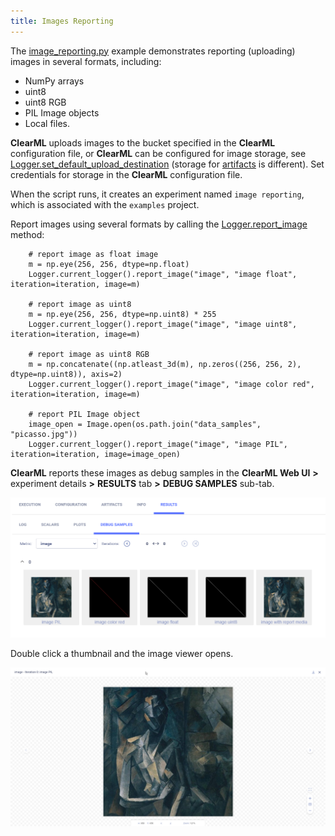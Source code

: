 ```yaml
---
title: Images Reporting
---
```


The [image_reporting.py](https://github.com/allegroai/clearml/blob/master/examples/reporting/image_reporting.py) example 
demonstrates reporting (uploading) images in several formats, including: 
* NumPy arrays
* uint8
* uint8 RGB
* PIL Image objects
* Local files. 

**ClearML** uploads images to the bucket specified in the **ClearML** configuration file, or **ClearML** can be configured 
for image storage, see [Logger.set_default_upload_destination](../../references/sdk/logger.md#set_default_upload_destination) 
(storage for [artifacts](../../fundamentals/artifacts.md#setting-upload-destination) is different). Set credentials for 
storage in the **ClearML** configuration file.

When the script runs, it creates an experiment named `image reporting`, which is associated with the `examples` project.

Report images using several formats by calling the [Logger.report_image](../../references/sdk/logger.md#report_image) 
method:

        # report image as float image
        m = np.eye(256, 256, dtype=np.float)
        Logger.current_logger().report_image("image", "image float", iteration=iteration, image=m)
        
        # report image as uint8
        m = np.eye(256, 256, dtype=np.uint8) * 255
        Logger.current_logger().report_image("image", "image uint8", iteration=iteration, image=m)
        
        # report image as uint8 RGB
        m = np.concatenate((np.atleast_3d(m), np.zeros((256, 256, 2), dtype=np.uint8)), axis=2)
        Logger.current_logger().report_image("image", "image color red", iteration=iteration, image=m)
        
        # report PIL Image object
        image_open = Image.open(os.path.join("data_samples", "picasso.jpg"))
        Logger.current_logger().report_image("image", "image PIL", iteration=iteration, image=image_open)

**ClearML** reports these images as debug samples in the **ClearML Web UI** **>** experiment details **>** **RESULTS** tab
**>** **DEBUG SAMPLES** sub-tab. 

![image](../../img/examples_reporting_07.png)

Double click a thumbnail and the image viewer opens.

![image](../../img/examples_reporting_07a.png)